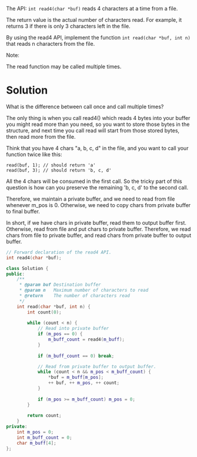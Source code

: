 The API: ```int read4(char *buf)``` reads 4 characters at a time from a file.

The return value is the actual number of characters read. For example, it returns 3 if there is only 3 characters left in the file.

By using the read4 API, implement the function ```int read(char *buf, int n)``` that reads n characters from the file.

Note:

The read function may be called multiple times.

# Solution

What is the difference between call once and call multiple times?

The only thing is when you call read4() which reads 4 bytes into your buffer you might read more than you need, so you want to store those bytes in the structure, and next time you call read will start from those stored bytes, then read more from the file.

Think that you have 4 chars "a, b, c, d" in the file, and you want to call your function twice like this:

```
read(buf, 1); // should return 'a'
read(buf, 3); // should return 'b, c, d'
```

All the 4 chars will be consumed in the first call. So the tricky part of this question is how can you preserve the remaining 'b, c, d' to the second call.

Therefore, we maintain a private buffer, and we need to read from file whenever m_pos is 0. Otherwise, we need to copy chars from private buffer to final buffer.

In short, if we have chars in private buffer, read them to output buffer first. Otherwise, read from file and put chars to private buffer. Therefore, we read chars from file to private buffer, and read chars from private buffer to output buffer.

```cpp
// Forward declaration of the read4 API.
int read4(char *buf);

class Solution {
public:
    /**
     * @param buf Destination buffer
     * @param n   Maximum number of characters to read
     * @return    The number of characters read
     */
    int read(char *buf, int n) {
        int count(0);
        
        while (count < n) {
            // Read into private buffer
            if (m_pos == 0) {
                m_buff_count = read4(m_buff);
            }
            
            if (m_buff_count == 0) break;

            // Read from private buffer to output buffer.
            while (count < n && m_pos < m_buff_count) {
                *buf = m_buff[m_pos];
                ++ buf, ++ m_pos, ++ count;
            }
            
            if (m_pos >= m_buff_count) m_pos = 0;
        }
        
        return count;
    }
private:
    int m_pos = 0;
    int m_buff_count = 0;
    char m_buff[4];
};
```
